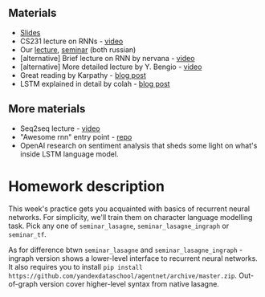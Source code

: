 ## Materials
* [Slides](https://yadi.sk/i/-Iqdhg483GDyoN)
* CS231 lecture on RNNs - [video](https://www.youtube.com/watch?v=iX5V1WpxxkY)
* Our [lecture](https://yadi.sk/i/XHmT5hO53GcCKV), [seminar](https://yadi.sk/i/19twHESN3GcGKQ) (both russian)
* [alternative] Brief lecture on RNN by nervana - [video](https://www.youtube.com/watch?v=Ukgii7Yd_cU)
* [alternative] More detailed lecture by Y. Bengio - [video](https://www.youtube.com/watch?v=xK-bzjIQkmM)
* Great reading by Karpathy - [blog post](http://karpathy.github.io/2015/05/21/rnn-effectiveness/)
* LSTM explained in detail by colah - [blog post](http://colah.github.io/posts/2015-08-Understanding-LSTMs/)

## More materials
* Seq2seq lecture - [video](https://www.youtube.com/watch?v=G5RY_SUJih4)
* "Awesome rnn" entry point - [repo](https://github.com/kjw0612/awesome-rnn)
* OpenAI research on sentiment analysis that sheds some light on what's inside LSTM language model.

# Homework description

This week's practice gets you acquainted with basics of recurrent neural networks. For simplicity, we'll train them on character language modelling task. Pick any one of `seminar_lasagne`, `seminar_lasagne_ingraph` or `seminar_tf`.

As for difference btwn `seminar_lasagne` and `seminar_lasagne_ingraph` - ingraph version shows a lower-level interface to recurrent neural networks. It also requires you to install `pip install https://github.com/yandexdataschool/agentnet/archive/master.zip`. Out-of-graph version cover higher-level syntax from native lasagne.
